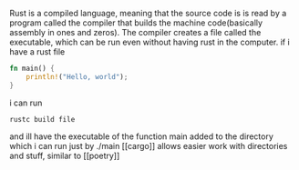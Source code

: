 Rust is a compiled language, meaning that the source code is is read by a program called the compiler that builds the machine code(basically assembly in ones and zeros).
The compiler creates a file called the executable, which can be run even without having rust in the computer.
if i have a rust file  
```rust
fn main() {
	println!("Hello, world");
}
```
i can run
```shell
rustc build file
```
and ill have the executable of the function main added to the directory which i can run just by ./main
[[cargo]] allows easier work with directories and stuff, similar to [[poetry]] 
